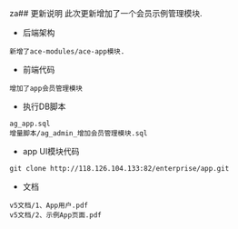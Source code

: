  za## 更新说明
此次更新增加了一个会员示例管理模块.

- 后端架构

```
新增了ace-modules/ace-app模块.
```

- 前端代码

```
增加了app会员管理模块
```

- 执行DB脚本

```
ag_app.sql
增量脚本/ag_admin_增加会员管理模块.sql
```

- app UI模块代码

```
git clone http://118.126.104.133:82/enterprise/app.git
```

- 文档

```
v5文档/1、App用户.pdf
v5文档/2、示例App页面.pdf
```

